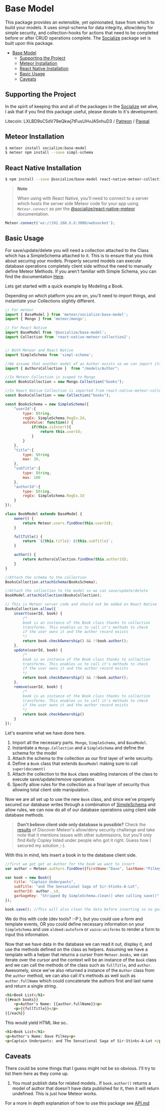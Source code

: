# Base Model

This package provides an extensible, yet opinionated, base from which to build your models. It uses simpl-schema for data integrity, allow/deny for simple security, and collection-hooks for actions that need to be completed before or after CRUD operations complete. The [Socialize][3] package set is built upon this package.

<!-- TOC START min:1 max:3 link:true update:true -->
- [Base Model](#base-model)
  - [Supporting the Project](#supporting-the-project)
  - [Meteor Installation](#meteor-installation)
  - [React Native Installation](#react-native-installation)
  - [Basic Usage](#basic-usage)
  - [Caveats](#caveats)

<!-- TOC END -->



## Supporting the Project
In the spirit of keeping this and all of the packages in the [Socialize](https://atmospherejs.com/socialize) set alive, I ask that if you find this package useful, please donate to it's development.

Litecoin: LXLBD9sC5dV79eQkwj7tFusUHvJA5nhuD3 / [Patreon](https://www.patreon.com/user?u=4866588) / [Paypal](https://www.paypal.me/copleykj)

## Meteor Installation

```sh
$ meteor install socialize:base-model
$ meteor npm install --save simpl-schema
```

## React Native Installation

```sh
$ npm install --save @socialize/base-model react-native-meteor-collection2
```

> **Note**
>
>  When using with React Native, you'll need to connect to a server which hosts the server side Meteor code for your app using `Meteor.connect` as per the [@socialize/react-native-meteor](https://www.npmjs.com/package/@socialize/react-native-meteor#example-usage) documentation.

 ```javascript
Meteor.connect('ws://192.168.X.X:3000/websocket');
 ```

## Basic Usage

For save/update/delete you will need a collection attached to the Class which has a SimpleSchema attached to it. This is to ensure that you think about securing your models. Properly secured models can execute database operations completely client side without the need to manually define Meteor Methods. If you aren't familiar with Simple Schema, you can find the documentation [Here][1].

Lets get started with a quick example by Modeling a Book.

Depending on which platform you are on, you'll need to import things, and instantiate your Collections slightly different.

```javascript
// For meteor
import { BaseModel } from 'meteor/socialize:base-model';
import { Mongo } from 'meteor/mongo';
```

```javascript
// For React Native
import BaseModel from '@socialize/base-model';
import Collection from 'react-native-meteor-collection2';
```

```javascript

// Both Meteor and React Native
import SimpleSchema from 'simpl-schema';

//We assume that another model of an Author exists so we can import its collection here..
import { AuthorsCollection }  from "/models/Author";

//In Meteor Collection is scoped to Mongo
const BooksCollection = new Mongo.Collection("books");

//In React Native Collection is imported from react-native-meteor-collection2
const BooksCollection = new Collection("books");

const BooksSchema = new SimpleSchema({
    "userId":{
        type: String,
        regEx: SimpleSchema.RegEx.Id,
        autoValue: function() {
            if(this.isInsert){
                return this.userId;
            }
        }
    },
    "title":{
        type: String
        max: 30,
    },
    "subTitle":{
        type: String,
        max: 100
    },
    "authorId":{
        type: String,
        regEx: SimpleSchema.RegEx.Id
    }
});

class BookModel extends BaseModel {
    owner() {
        return Meteor.users.findOne(this.userId);
    }

    fullTitle() {
        return `${this.title}: ${this.subTitle}`;
    }

    author() {
        return AuthorsCollection.findOne(this.authorId);
    }
}

//Attach the schema to the collection
BooksCollection.attachSchema(BooksSchema);

//Attach the collection to the model so we can save/update/delete
BookModel.attachCollection(BooksCollection);

// This is Meteor server code and should not be added on React Native
BooksCollection.allow({
    insert(userId, book) {
        /*
        book is an instance of the Book class thanks to collection
        transforms. This enables us to call it's methods to check
        if the user owns it and the author record exists
        */
        return book.checkOwnership() && !!book.author();
    },
    update(userId, book) {
        /*
        book is an instance of the Book class thanks to collection
        transforms. This enables us to call it's methods to check
        if the user owns it and the author record exists
        */
        return book.checkOwnership() && !!book.author();
    },
    remove(userId, book) {
        /*
        book is an instance of the Book class thanks to collection
        transforms. This enables us to call it's methods to check
        if the user owns it and the author record exists
        */
        return book.checkOwnership()
    }
});
```

Let's examine what we have done here.

1. Import all the necessary parts. `Mongo`, `SimpleSchema`, and `BaseModel`.
2. Instantiate a `Mongo.Collection` and a `SimpleSchema` and define the schema for the model
3. Attach the schema to the collection as our first layer of write security.
4. Define a `Book` class that extends `BaseModel` making sure to call `super(document)`
5. Attach the collection to the `Book` class enabling instances of the class to execute save/update/remove operations
6. Specify allow rules for the collection as a final layer of security thus allowing total client side manipulation.


Now we are all set up to use the new `Book` class, and since we've properly secured our database writes through a combination of [SimpleSchema][1] and allow rules, we can now do all of our database operations using client side database methods.

>**Don't believe client side only database is possible?** Check the [results][2] of Discover Meteor's allow/deny security challenge and take note that it mentions issues with other submissions, but you'll only find *Kelly Copley* listed under people who got it right. Guess how I secured my solution ;-).

With this in mind, lets insert a book in to the database client side.

```javascript
//first we get get an Author for the book we want to insert
var author = Meteor.authors.findOne({firstName:"Dave", lastName:"Pilkey"});

var book = new Book({
    title: "Captain Underpants",
    subTitle: "and The Sensational Saga of Sir-Stinks-A-Lot",
    authorId: author._id,
    garbageKey: "Stripped By SimpleSchema.clean() when calling save()"
});

book.save(); //This will also clean the data before inserting so no garbage data gets through.
```
We do this with code (dev tools? :-P ), but you could use a form and template events, OR you could define necessary information on your `SimpleSchema` and use `aldeed:autoform` or `vazco:uniforms` to render a form to input this information.

Now that we have data in the database we can read it out, display it, and use the methods defined on the class as helpers. Assuming we have a template with a helper that returns a cursor from `Meteor.books`, we can iterate over the cursor and the context will be an instance of the `Book` class and we can call the methods of the class such as `fullTitle`, and `author`. Awesomely, since we've also returned a instance of the `Author` class from the `author` method, we can also call it's methods as well such as `author.fullName` which could concatenate the authors first and last name and return a single string.

```html
<h1>Book List</h1>
{{#each books}}
    <p>Author's Name: {{author.fullName}}<p>
    <p>{{fullTitle}}</p>
{{/each}}
```
This would yield HTML like so..
```html
<h1>Book List</h1>
<p>Author's Name: Dave Pilkey<p>
<p>Captain Underpants: and The Sensational Saga of Sir-Stinks-A-Lot </p>
```

## Caveats
There could be some things that I guess might not be so obvious. I'll try to list them here as they come up.

1. You must publish data for related models.. If `book.author()` returns a model of author that doesn't have data published for it, then it will return undefined. This is just how Meteor works.

For a more in depth explanation of how to use this package see [API.md](API.md)

[1]: https://github.com/aldeed/meteor-simple-schema
[2]: https://www.discovermeteor.com/blog/allow-deny-challenge-results/#results
[3]: https://atmospherejs.com/socialize
